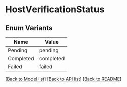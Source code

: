 # HostVerificationStatus

## Enum Variants

| Name | Value |
|---- | -----|
| Pending | pending |
| Completed | completed |
| Failed | failed |


[[Back to Model list]](../README.md#documentation-for-models) [[Back to API list]](../README.md#documentation-for-api-endpoints) [[Back to README]](../README.md)


